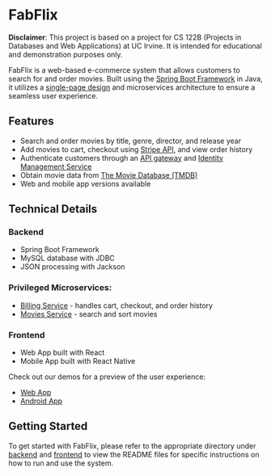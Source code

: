 # FabFlix

**Disclaimer**: This project is based on a project for CS 122B (Projects in Databases and Web Applications) at UC Irvine. It is intended for educational and demonstration purposes only.

FabFlix is a web-based e-commerce system that allows customers to search for and order movies. Built using the [Spring Boot Framework](https://spring.io/projects/spring-boot) in Java, it utilizes a [single-page design](https://developer.mozilla.org/en-US/docs/Glossary/SPA) and microservices architecture to ensure a seamless user experience. 

## Features
- Search and order movies by title, genre, director, and release year
- Add movies to cart, checkout using [Stripe API](https://stripe.com/docs/payments/quickstart), and view order history
- Authenticate customers through an [API gateway](/backend/gateway/) and [Identity Management Service](/backend/idm/)
- Obtain movie data from [The Movie Database (TMDB)](https://themoviedb.org)
- Web and mobile app versions available

## Technical Details

### Backend
- Spring Boot Framework
- MySQL database with JDBC
- JSON processing with Jackson

### Privileged Microservices:
- [Billing Service](/backend/billing/) - handles cart, checkout, and order history
- [Movies Service](/backend/movies/) - search and sort movies

### Frontend
- Web App built with React
- Mobile App built with React Native

Check out our demos for a preview of the user experience:
- [Web App](https://www.youtube.com/watch?v=LdGi30Qjqbo)
- [Android App](https://www.youtube.com/watch?v=OHcX4HqyIjE)

## Getting Started

To get started with FabFlix, please refer to the appropriate directory under [backend](/backend/) and [frontend](/frontend/) to view the README files for specific instructions on how to run and use the system.